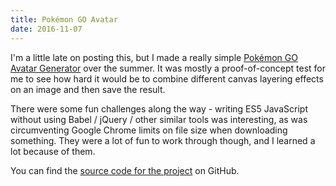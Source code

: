 ```yaml
---
title: Pokémon GO Avatar
date: 2016-11-07
---
```


I'm a little late on posting this, but I made a really simple [Pokémon GO Avatar Generator](/pokemon) over the summer. It was mostly a proof-of-concept test for me to see how hard it would be to combine different canvas layering effects on an image and then save the result.

There were some fun challenges along the way - writing ES5 JavaScript without using Babel / jQuery / other similar tools was interesting, as was circumventing Google Chrome limits on file size when downloading something. They were a lot of fun to work through though, and I learned a lot because of them.

You can find the [source code for the project](https://github.com/IanMitchell/ianmitchell.io/tree/master/projects/pokemon) on GitHub.
